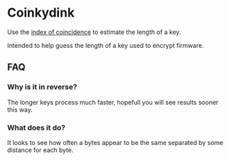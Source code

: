 # Coinkydink

Use the [index of coincidence](https://en.wikipedia.org/wiki/Index_of_coincidence) to estimate the length of a key.

Intended to help guess the length of a key used to encrypt firmware.

## FAQ

### Why is it in reverse?

The longer keys process much faster, hopefull you will see results sooner this way.

### What does it do?

It looks to see how often a bytes appear to be the same separated by some distance for each byte.